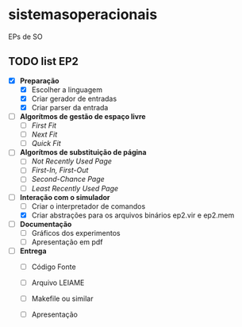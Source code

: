 # sistemasoperacionais
EPs de SO

## TODO list EP2

- [x] **Preparação**
    - [x] Escolher a linguagem
    - [x] Criar gerador de entradas
    - [x] Criar parser da entrada
- [ ] **Algorítmos de gestão de espaço livre**
    - [ ] *First Fit*
    - [ ] *Next Fit*
    - [ ] *Quick Fit*
- [ ] **Algorítmos de substituição de página**
    - [ ] *Not Recently Used Page*
    - [ ] *First-In, First-Out*
    - [ ] *Second-Chance Page*
    - [ ] *Least Recently Used Page*
- [ ] **Interação com o simulador**
    - [ ] Criar o interpretador de comandos
    - [x] Criar abstrações para os arquivos binários ep2.vir e ep2.mem
- [ ] **Documentação**
    - [ ] Gráficos dos experimentos
    - [ ] Apresentação em pdf
- [ ] **Entrega**
    - [ ] Código Fonte
    - [ ] Arquivo LEIAME
    - [ ] Makefile ou similar
    - [ ] Apresentação


